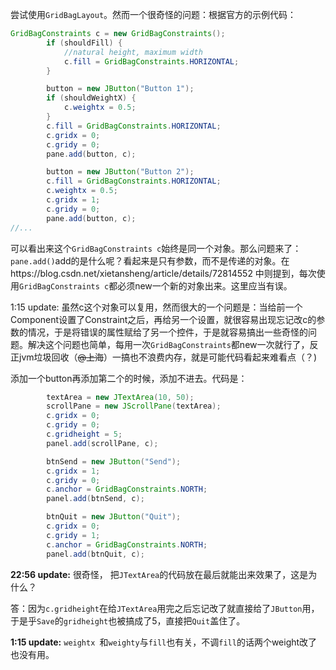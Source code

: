 尝试使用`GridBagLayout`。然而一个很奇怪的问题：根据官方的示例代码：

```java
GridBagConstraints c = new GridBagConstraints();
        if (shouldFill) {
            //natural height, maximum width
            c.fill = GridBagConstraints.HORIZONTAL;
        }

        button = new JButton("Button 1");
        if (shouldWeightX) {
            c.weightx = 0.5;
        }
        c.fill = GridBagConstraints.HORIZONTAL;
        c.gridx = 0;
        c.gridy = 0;
        pane.add(button, c);

        button = new JButton("Button 2");
        c.fill = GridBagConstraints.HORIZONTAL;
        c.weightx = 0.5;
        c.gridx = 1;
        c.gridy = 0;
        pane.add(button, c);
//...
```

可以看出来这个`GridBagConstraints c`始终是同一个对象。那么问题来了：`pane.add()`add的是什么呢？看起来是只有参数，而不是传递的对象。在https://blog.csdn.net/xietansheng/article/details/72814552 中则提到，每次使用`GridBagConstraints c`都必须new一个新的对象出来。这里应当有误。

1:15 update: 虽然c这个对象可以复用，然而很大的一个问题是：当给前一个Component设置了Constraint之后，再给另一个设置，就很容易出现忘记改c的参数的情况，于是将错误的属性赋给了另一个控件，于是就容易搞出一些奇怪的问题。解决这个问题也简单，每用一次`GridBagConstraints`都new一次就行了，反正jvm垃圾回收（~~@上海~~）一搞也不浪费内存，就是可能代码看起来难看点（？)

添加一个button再添加第二个的时候，添加不进去。代码是：

```java
		textArea = new JTextArea(10, 50);
        scrollPane = new JScrollPane(textArea);
        c.gridx = 0;
        c.gridy = 0;
        c.gridheight = 5;
        panel.add(scrollPane, c);

        btnSend = new JButton("Send");
        c.gridx = 1;
        c.gridy = 0;
        c.anchor = GridBagConstraints.NORTH;
        panel.add(btnSend, c);

        btnQuit = new JButton("Quit");
        c.gridx = 0;
        c.gridy = 1;
        c.anchor = GridBagConstraints.NORTH;
        panel.add(btnQuit, c);
```

**22:56 update:** 很奇怪， 把`JTextArea`的代码放在最后就能出来效果了，这是为什么？

答：因为`c.gridheight`在给`JTextArea`用完之后忘记改了就直接给了`JButton`用，于是乎`Save`的`gridheight`也被搞成了5，直接把`Quit`盖住了。

**1:15 update:** `weightx `和`weighty`与`fill`也有关，不调`fill`的话两个weight改了也没有用。







